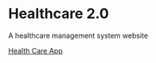 # Healthcare 2.0
A healthcare management system website

[Health Care App](https://munnykumar.github.io/Healthcare/)
